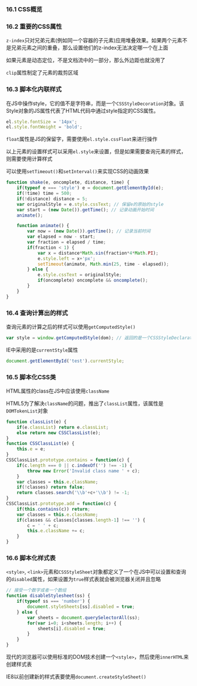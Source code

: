 ### 16.1 CSS概览

### 16.2 重要的CSS属性
`z-index`只对兄弟元素(例如同一个容器的子元素)应用堆叠效果。如果两个元素不是兄弟元素之间的重叠，那么设置他们的z-index无法决定哪一个在上面

如果元素是动态定位，不是文档流中的一部分，那么外边距也就没用了

`clip`属性制定了元素的裁剪区域

### 16.3 脚本化内联样式
在JS中操作style，它的值不是字符串，而是一个`CSSStyleDecoration`对象。该Style对象的JS属性代表了HTML代码中通过style指定的CSS属性。

```js
el.style.fontSize = '14px';
el.style.fontWeight = 'bold';
```

`float`属性是JS的保留字，需要使用`el.style.cssFloat`来进行操作

以上元素的设置样式可以采用`el.style`来设置，但是如果需要查询元素的样式，则需要使用计算样式

可以使用`setTimeout()`和`setInterval()`来实现CSS的动画效果

```js
function shake(e, oncomplete, distance, time) {
    if(typeof e === 'style') e = document.getElementById(e);
    if(!time) time = 500;
    if(!distance) distance = 5;
    var originalStyle = e.style.cssText; // 保留e的原始的style
    var start = (new Date()).getTime(); // 记录动画开始时间
    animate();

    function animate() {
        var now = (new Date()).getTime(); // 记录当前时间
        var elapsed = now - start;
        var fraction = elapsed / time;
        if(fraction < 1) {
            var x = distance*Math.sin(fraction*4*Math.PI);
            e.style.left = x+'px';
            setTimeout(animate, Math.min(25, time - elapsed));
        } else {
            e.style.cssText = originalStyle;
            if(oncomplete) oncomplete && oncomplete();
        }
    }
}
```

### 16.4 查询计算出的样式
查询元素的计算之后的样式可以使用`getComputedStyle()`

```js
var style = window.getComputedStyle(dom); // 返回的是一个CSSStyleDeclaration对象
```

IE中采用的是`currentStyle`属性

```js
document.getElementById('test').currentStyle;
```

### 16.5 脚本化CSS类
HTML属性的class在JS中应该使用`className`

HTML5为了解决`className`的问题，推出了`classList`属性，该属性是`DOMTokenList`对象

```js
function classList(e) {
    if(e.classList) return e.classList;
    else return new CSSClassList(e);
}
function CSSClassList(e) {
    this.e = e;
}
CSSClassList.prototype.contains = function(c) {
    if(c.length === 0 || c.indexOf('') !== -1) {
        throw new Error('Invalid class name ' + c);
    }
    var classes = this.e.className;
    if(!classes) return false;
    return classes.search('\\b'+c+'\\b') != -1;
}
CSSClassList.prototype.add = function(c) {
    if(this.contains(c)) return;
    var classes = this.e.className;
    if(classes && classes[classes.length-1] !== '') {
        c = ' ' + c;
        this.e.className += c;
    }
}
```

### 16.6 脚本化样式表
`<style>`, `<link>`元素和`CSSStyleSheet`对象都定义了一个在JS中可以设置和查询的`disabled`属性，如果设置为`true`样式表就会被浏览器关闭并且忽略

```js
// 接受一个数字或者一个数组
function disableStylesheet(ss) {
    if(typeof ss === 'number') {
        document.styleSheets[ss].disabled = true;
    } else {
        var sheets = document.querySelectorAll(ss);
        for(var i=0; i<sheets.length; i++) {
            sheets[i].disabled = true;
        }
    }
}
```

现代的浏览器可以使用标准的DOM技术创建一个`<style>`，然后使用`innerHTML`来创建样式表

IE8以前创建新的样式表要使用`document.createStyleSheet()`